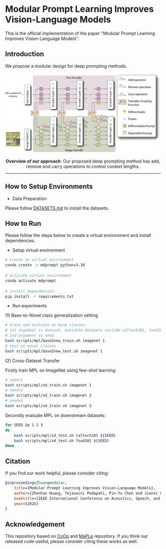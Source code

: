 # Modular Prompt Learning Improves Vision-Language Models

This is the official implementation of the paper "Modular Prompt Learning Improves Vision-Language Models".

## Introduction

We propose a modular design for deep prompting methods.

<div align="center">
  <img src="docs/mpl_framework.jpg" width="1000px" />
  <p align="center"><b>Overview of our approach</b>: Our proposed deep prompting method has add, remove and carry operations to control context lengths.</p>
</div>

<hr />

## How to Setup Environments

- Data Preparation

Please follow [DATASETS.md](docs/DATASETS.md) to install the datasets.

## How to Run

Please follow the steps below to create a virtual environment and install dependencies.

- Setup virtual environment

```bash
# create an virtual environment
conda create -n mdprompt python=3.10

# activate virtual environment
conda activate mdprompt

# install dependencies
pip install -r requirements.txt
```

- Run experiments

(1) Base-to-Novel class generalization setting

```bash
# train and evaluate on base classes
# 1st argument is dataset, possible datasets include caltech101, food101, dtd, ucf101, oxford_flowers, oxford_pets, fgvc_aircraft, stanford_cars, sun397, eurosat, imagenet
# 2nd argument is seed
bash scripts/mpl/base2new_train.sh imagenet 1
# test on noval classes
bash scripts/mpl/base2new_test.sh imagenet 1
```

(2) Cross-Dataset Transfer

Firstly train MPL on ImageNet using few-shot learning:
```bash
# seed=1 
bash scripts/mpl/xd_train.sh imagenet 1
# seed=2
bash scripts/mpl/xd_train.sh imagenet 2
# seed=3
bash scripts/mpl/xd_train.sh imagenet 3
```

Secondly evaluate MPL on downstream datasets:
```bash
for SEED in 1 2 3
do
    bash scripts/mpl/xd_test.sh caltech101 ${SEED}
    bash scripts/mpl/xd_test.sh food101 ${SEED}
done
```

## Citation

If you find our work helpful, please consider citing:
```bibtex
@inproceedings{huangmodular,
    title={Modular Prompt Learning Improves Vision-Language Models},
    author={Zhenhan Huang, Tejaswini Pedapati, Pin-Yu Chen and Jianxi Gao},
    booktitle={IEEE International Conference on Acoustics, Speech, and Signal Processing},
    year={2025}
}
```

## Acknowledgement

This repository based on [CoOp](https://github.com/KaiyangZhou/CoOp) and [MaPLe](https://github.com/muzairkhattak/multimodal-prompt-learning) repository. If you think our released code useful, please consider citing these works as well.